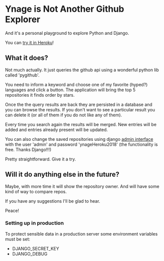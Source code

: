 # Ynage is Not Another Github Explorer

And it's a personal playground to explore Python and Django.

You can <a href='https://ynage.herokuapp.com/' target='_blank'>try it in Heroku</a>!

<h2>What it does?</h2>

Not much actually. It just queries the github api using a wonderful python lib called 'pygithub'.

You need to inform a keyword and choose one of my favorite (hyped?) languages and click a button. The application will bring the top 5 repositories it finds order by stars.

Once the the query results are back they are persisted in a database and you can browse the results. If you don't want to see a particular result you can delete it (or all of them if you do not like any of them).

Every time you search again the results will be merged. New entries will be added and entries already present will be updated.

You can also change the saved repositories using django <a href='https://ynage.herokuapp.com/admin/' target='_blank'>admin interface</a> with the user 'admin' and password 'ynageHeroku2018' (the functionality is free. Thanks Django!!!)

Pretty straightforward. Give it a try.

<h2>Will it do anything else in the future?</h2>

Maybe, with more time it will show the repository owner. And will have some kind of way to compare repos.

If you have any suggestions I'll be glad to hear.

Peace!

<h3>Setting up in production</h3>

To protect sensible data in a production server some environment variables must be set:

- DJANGO_SECRET_KEY
- DJANGO_DEBUG